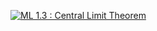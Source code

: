 [![ML 1.3 : Central Limit Theorem ](https://github.com/Khushi-Shah-1/winter-of-contributing/blob/Machine_Learning/Machine_Learning/Statistics_for_Machine_Learning/Assets/Central%20Limit%20Theorem.png)](https://drive.google.com/file/d/1crqMHVVGj1Bm4YE7R-5RyjeKFCVS05K1/view?usp=sharing")

